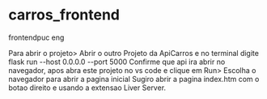 # carros_frontend
frontendpuc eng

Para abrir o projeto>
Abrir o outro Projeto da ApiCarros e no terminal digite flask run --host 0.0.0.0 --port 5000
Confirme que api ira  abrir no navegador, apos abra este projeto no vs code e clique em Run> Escolha o navegador para abrir a pagina inicial
Sugiro abrir a pagina index.htm com o botao direito e usando a extensao Liver Server.
